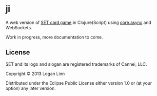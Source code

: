 # ji

A web version of [SET card game](http://www.setgame.com/set) in Clojure(Script)
using [core.async](https://github.com/clojure/core.async) and WebSockets.

Work in progress, more documentation to come.

## License

SET and its logo and slogan are registered trademarks of Cannei, LLC.

Copyright © 2013 Logan Linn

Distributed under the Eclipse Public License either version 1.0 or (at
your option) any later version.
